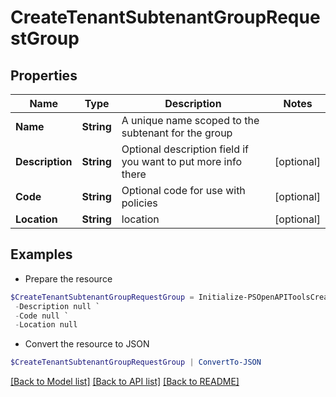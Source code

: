 # CreateTenantSubtenantGroupRequestGroup
## Properties

Name | Type | Description | Notes
------------ | ------------- | ------------- | -------------
**Name** | **String** | A unique name scoped to the subtenant for the group | 
**Description** | **String** | Optional description field if you want to put more info there | [optional] 
**Code** | **String** | Optional code for use with policies | [optional] 
**Location** | **String** | location | [optional] 

## Examples

- Prepare the resource
```powershell
$CreateTenantSubtenantGroupRequestGroup = Initialize-PSOpenAPIToolsCreateTenantSubtenantGroupRequestGroup  -Name null `
 -Description null `
 -Code null `
 -Location null
```

- Convert the resource to JSON
```powershell
$CreateTenantSubtenantGroupRequestGroup | ConvertTo-JSON
```

[[Back to Model list]](../README.md#documentation-for-models) [[Back to API list]](../README.md#documentation-for-api-endpoints) [[Back to README]](../README.md)

